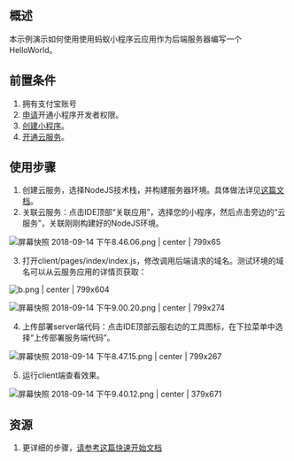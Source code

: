 ## 概述

本示例演示如何使用使用蚂蚁小程序云应用作为后端服务器编写一个HelloWorld。

## 前置条件
1. 拥有支付宝账号
2. [申请](https://open.alipay.com/platform/miniBeta.htm#/?_k=o88xd4)开通小程序开发者权限。
3. [创建小程序](https://docs.alipay.com/mini/introduce/create)。
4. [开通云服务](https://yuque.antfin-inc.com/tiny-site/cloud-service/bnd2v4#4khlly)。

## 使用步骤
1. 创建云服务，选择NodeJS技术栈，并构建服务器环境。具体做法详见[这篇文档](https://yuque.antfin-inc.com/tiny-site/cloud-service/rgrr6s)。
2. 关联云服务：点击IDE顶部“关联应用”，选择您的小程序，然后点击旁边的“云服务”，关联刚刚构建好的NodeJS环境。

![屏幕快照 2018-09-14 下午8.46.06.png | center | 799x65](https://cdn.nlark.com/lark/0/2018/png/26789/1536929219508-88dbbe86-8a8c-4cd5-8a43-fac188ee76fb.png "")

3. 打开client/pages/index/index.js，修改调用后端请求的域名。测试环境的域名可以从云服务应用的详情页获取：

![b.png | center | 799x604](https://cdn.nlark.com/lark/0/2018/png/26789/1536929958989-a7a81268-7afc-46dd-8bba-9ec8b0e74d6f.png "")


![屏幕快照 2018-09-14 下午9.00.20.png | center | 799x274](https://cdn.nlark.com/lark/0/2018/png/26789/1536930061667-5b1f7825-5aa4-4b48-bc2e-36f4a5a1f862.png "")

4. 上传部署server端代码：点击IDE顶部云服右边的工具图标，在下拉菜单中选择“上传部署服务端代码”。

![屏幕快照 2018-09-14 下午8.47.15.png | center | 799x267](https://cdn.nlark.com/lark/0/2018/png/26789/1536929298934-2cbf0eb0-95a4-440e-9700-b8e8a6a64149.png "")

5. 运行client端查看效果。
    

![屏幕快照 2018-09-14 下午9.40.12.png | center | 379x671](https://cdn.nlark.com/lark/0/2018/png/26789/1536932434288-49419587-3c63-4524-94f6-5b37ef27c121.png "")


## 资源
1. 更详细的步骤，[请参考这篇快速开始文档](https://yuque.antfin-inc.com/tiny-site/cloud-service/bwwxu1)

